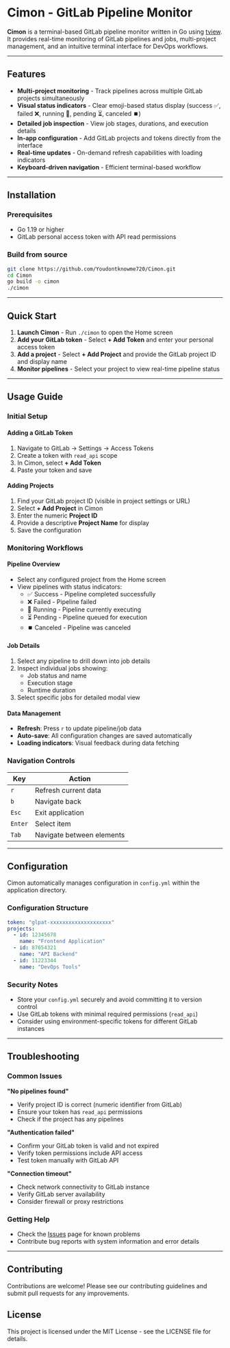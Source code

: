 # Cimon - GitLab Pipeline Monitor

**Cimon** is a terminal-based GitLab pipeline monitor written in Go using [tview](https://github.com/rivo/tview). It provides real-time monitoring of GitLab pipelines and jobs, multi-project management, and an intuitive terminal interface for DevOps workflows.

---

## Features

- **Multi-project monitoring** - Track pipelines across multiple GitLab projects simultaneously
- **Visual status indicators** - Clear emoji-based status display (success ✅, failed ❌, running 🔄, pending ⏳, canceled ⏹️)
- **Detailed job inspection** - View job stages, durations, and execution details
- **In-app configuration** - Add GitLab projects and tokens directly from the interface
- **Real-time updates** - On-demand refresh capabilities with loading indicators
- **Keyboard-driven navigation** - Efficient terminal-based workflow

---

## Installation

### Prerequisites
- Go 1.19 or higher
- GitLab personal access token with API read permissions

### Build from source
```bash
git clone https://github.com/Youdontknowme720/Cimon.git
cd Cimon
go build -o cimon
./cimon
```

---

## Quick Start

1. **Launch Cimon** - Run `./cimon` to open the Home screen
2. **Add your GitLab token** - Select **+ Add Token** and enter your personal access token
3. **Add a project** - Select **+ Add Project** and provide the GitLab project ID and display name
4. **Monitor pipelines** - Select your project to view real-time pipeline status

---

## Usage Guide

### Initial Setup

#### Adding a GitLab Token
1. Navigate to GitLab → Settings → Access Tokens
2. Create a token with `read_api` scope
3. In Cimon, select **+ Add Token**
4. Paste your token and save

#### Adding Projects
1. Find your GitLab project ID (visible in project settings or URL)
2. Select **+ Add Project** in Cimon
3. Enter the numeric **Project ID** 
4. Provide a descriptive **Project Name** for display
5. Save the configuration

### Monitoring Workflows

#### Pipeline Overview
- Select any configured project from the Home screen
- View pipelines with status indicators:
  - ✅ Success - Pipeline completed successfully
  - ❌ Failed - Pipeline failed
  - 🔄 Running - Pipeline currently executing
  - ⏳ Pending - Pipeline queued for execution
  - ⏹️ Canceled - Pipeline was canceled

#### Job Details
1. Select any pipeline to drill down into job details
2. Inspect individual jobs showing:
   - Job status and name
   - Execution stage
   - Runtime duration
3. Select specific jobs for detailed modal view

#### Data Management
- **Refresh**: Press `r` to update pipeline/job data
- **Auto-save**: All configuration changes are saved automatically
- **Loading indicators**: Visual feedback during data fetching

### Navigation Controls

| Key | Action |
|-----|--------|
| `r` | Refresh current data |
| `b` | Navigate back |
| `Esc` | Exit application |
| `Enter` | Select item |
| `Tab` | Navigate between elements |

---

## Configuration

Cimon automatically manages configuration in `config.yml` within the application directory.

### Configuration Structure
```yaml
token: "glpat-xxxxxxxxxxxxxxxxxxxx"
projects:
  - id: 12345678
    name: "Frontend Application"
  - id: 87654321
    name: "API Backend"
  - id: 11223344
    name: "DevOps Tools"
```

### Security Notes
- Store your `config.yml` securely and avoid committing it to version control
- Use GitLab tokens with minimal required permissions (`read_api`)
- Consider using environment-specific tokens for different GitLab instances

---

## Troubleshooting

### Common Issues

**"No pipelines found"**
- Verify project ID is correct (numeric identifier from GitLab)
- Ensure your token has `read_api` permissions
- Check if the project has any pipelines

**"Authentication failed"**
- Confirm your GitLab token is valid and not expired
- Verify token permissions include API access
- Test token manually with GitLab API

**"Connection timeout"**
- Check network connectivity to GitLab instance
- Verify GitLab server availability
- Consider firewall or proxy restrictions

### Getting Help
- Check the [Issues](https://github.com/Youdontknowme720/Cimon/issues) page for known problems
- Contribute bug reports with system information and error details

---

## Contributing

Contributions are welcome! Please see our contributing guidelines and submit pull requests for any improvements.

## License

This project is licensed under the MIT License - see the LICENSE file for details.
